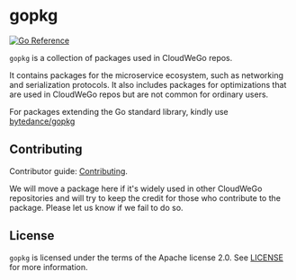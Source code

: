 # gopkg

[![Go Reference](https://pkg.go.dev/badge/github.com/cloudwego/gopkg.svg)](https://pkg.go.dev/github.com/cloudwego/gopkg)

`gopkg` is a collection of packages used in CloudWeGo repos. 

It contains packages for the microservice ecosystem, such as networking and serialization protocols. It also includes packages for optimizations that are used in CloudWeGo repos but are not common for ordinary users. 

For packages extending the Go standard library, kindly use  [bytedance/gopkg](https://github.com/bytedance/gopkg)

## Contributing

Contributor guide: [Contributing](https://github.com/cloudwego/gopkg/blob/develop/CONTRIBUTING.md).

We will move a package here if it's widely used in other CloudWeGo repositories and will try to keep the credit for those who contribute to the package. Please let us know if we fail to do so.

## License

`gopkg` is licensed under the terms of the Apache license 2.0. See [LICENSE](LICENSE-APACHE) for more information.
